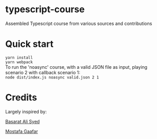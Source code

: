 # typescript-course
Assembled Typescript course from various sources and contributions

# Quick start
`yarn install`  
`yarn webpack`  
To run the 'noasync' course, with a valid JSON file as input, playing scenario 2 with callback scenario 1:  
`node dist/index.js noasync valid.json 2 1`

# Credits
Largely inspired by:

[Basarat Ali Syed](https://basarat.gitbooks.io/typescript/)

[Mostafa Gaafar](https://hackernoon.com/6-reasons-why-javascripts-async-await-blows-promises-away-tutorial-c7ec10518dd9)